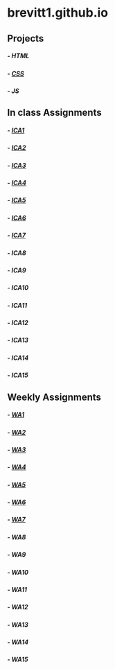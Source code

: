 # brevitt1.github.io

## Projects
##### - HTML
##### - [CSS](https://brevitt1.github.io/html-websight/index.html)
##### - JS

## In class Assignments

##### - [ICA1](ica/ICA1.pdf)
##### - [ICA2](ica/ICA2.pdf)
##### - [ICA3](ica/ica3a.html)
##### - [ICA4](ica/ica4.html)
##### - [ICA5](https://brevitt1.github.io/ica/ica5/ica5.html)
##### - [ICA6](https://brevitt1.github.io/ica/ica6/ica6-part1.html)
##### - [ICA7](https://brevitt1.github.io/ica/ica7.html)
##### - ICA8
##### - ICA9
##### - ICA10
##### - ICA11
##### - ICA12
##### - ICA13
##### - ICA14
##### - ICA15

## Weekly Assignments

##### - [WA1](https://brevitt1.github.io/wa/wa1.1.html)
##### - [WA2](https://brevitt1.github.io/wa/wa2.html)
##### - [WA3](https://brevitt1.github.io/wa/wa3.html)
##### - [WA4](https://brevitt1.github.io/business-card/chris.html)
##### - [WA5](https://brevitt1.github.io/wa/wa5/wa5.html)
##### - [WA6](https://brevitt1.github.io/wa/wa6/)
##### - [WA7](https://brevitt1.github.io/wa/wa7/week7.html)
##### - WA8
##### - WA9
##### - WA10
##### - WA11
##### - WA12
##### - WA13
##### - WA14
##### - WA15